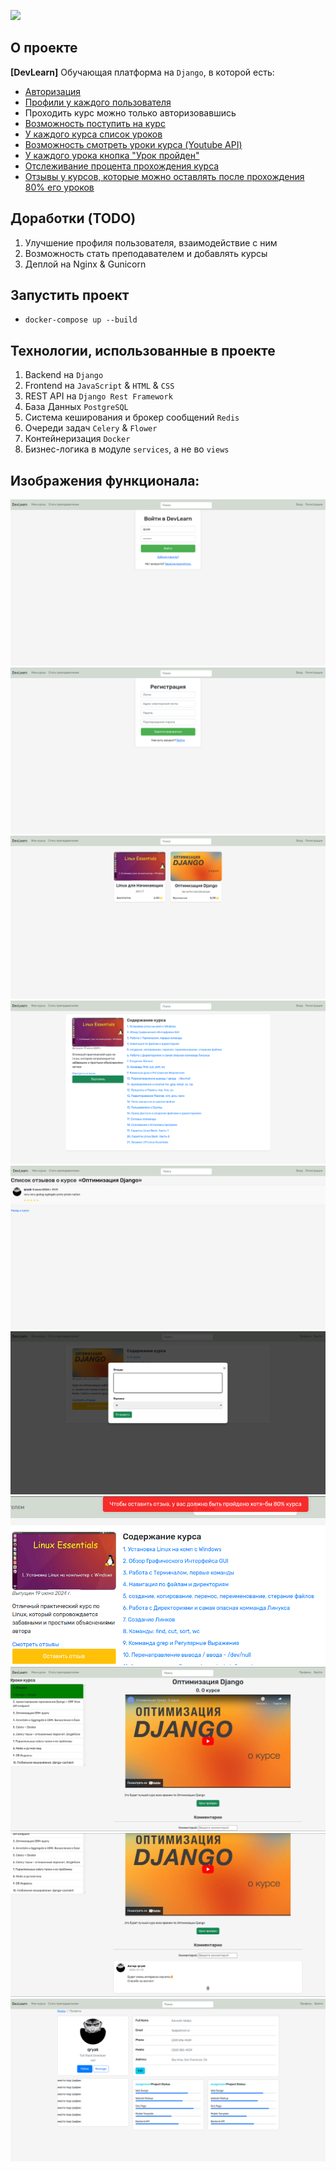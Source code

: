 [<img src="https://img.shields.io/badge/Telegram-%40Me-orange">](https://t.me/hhhscvx)

## О проекте
**[DevLearn]** Обучающая платформа на `Django`, в которой есть:
- [Авторизация](https://github.com/hhhscvx/devlearn/tree/master/.github/images/login.png)
- [Профили у каждого пользователя](https://github.com/hhhscvx/devlearn/tree/master/.github/images/profile.png)
- Проходить курс можно только авторизовавшись
- [Возможность поступить на курс](https://github.com/hhhscvx/devlearn/tree/master/.github/images/course_detail.png)
- [У каждого курса список уроков](https://github.com/hhhscvx/devlearn/tree/master/.github/images/course_detail.png)
- [Возможность смотреть уроки курса (Youtube API)](https://github.com/hhhscvx/devlearn/tree/master/.github/images/lesson_detail.png)
- [У каждого урока кнопка "Урок пройден"](https://github.com/hhhscvx/devlearn/tree/master/.github/images/lesson_detail.png)
- [Отслеживание процента прохождения курса](https://github.com/hhhscvx/devlearn/tree/master/.github/images/set_review_error.png)
- [Отзывы у курсов, которые можно оставлять после прохождения 80% его уроков](https://github.com/hhhscvx/devlearn/tree/master/.github/images/set_review.png)

## Доработки (TODO)
1. Улучшение профиля пользователя, взаимодействие с ним
2. Возможность стать преподавателем и добавлять курсы
3. Деплой на Nginx & Gunicorn

## Запустить проект
- `docker-compose up --build`

## Технологии, использованные в проекте
1. Backend на `Django`
2. Frontend на `JavaScript` & `HTML` & `CSS`
3. REST API на `Django Rest Framework`
4. База Данных `PostgreSQL` 
5. Система кеширования и брокер сообщений `Redis`
6. Очереди задач `Celery` & `Flower`
7. Контейнеризация `Docker`
8. Бизнес-логика в модуле `services`, а не во `views`

## Изображения функционала:

![img1](.github/images/login.png)
![img2](.github/images/register.png)
![img3](.github/images/courses_list.png)
![img4](.github/images/course_detail.png)
![img5](.github/images/course_reviews.png)
![img6](.github/images/set_review.png)
![img7](.github/images/set_review_error.png)
![img8](.github/images/lesson_detail.png)
![img9](.github/images/lesson_comments.png)
![img10](.github/images/profile.png)
